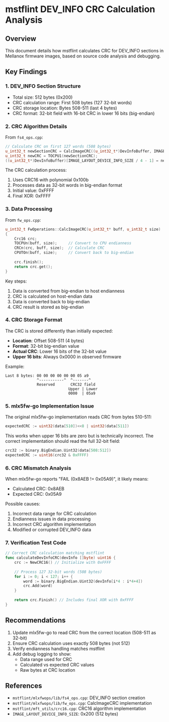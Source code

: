 # mstflint DEV_INFO CRC Calculation Analysis

## Overview

This document details how mstflint calculates CRC for DEV_INFO sections in Mellanox firmware images, based on source code analysis and debugging.

## Key Findings

### 1. DEV_INFO Section Structure
- Total size: 512 bytes (0x200)
- CRC calculation range: First 508 bytes (127 32-bit words)
- CRC storage location: Bytes 508-511 (last 4 bytes)
- CRC format: 32-bit field with 16-bit CRC in lower 16 bits (big-endian)

### 2. CRC Algorithm Details

From `fs4_ops.cpp`:
```cpp
// Calculate CRC on first 127 words (508 bytes)
u_int32_t newSectionCRC = CalcImageCRC((u_int32_t*)DevInfoBuffer, IMAGE_LAYOUT_DEVICE_INFO_SIZE / 4 - 1);
u_int32_t newCRC = TOCPU1(newSectionCRC);
((u_int32_t*)DevInfoBuffer)[IMAGE_LAYOUT_DEVICE_INFO_SIZE / 4 - 1] = newCRC;
```

The CRC calculation process:
1. Uses CRC16 with polynomial 0x100b
2. Processes data as 32-bit words in big-endian format
3. Initial value: 0xFFFF
4. Final XOR: 0xFFFF

### 3. Data Processing

From `fw_ops.cpp`:
```cpp
u_int32_t FwOperations::CalcImageCRC(u_int32_t* buff, u_int32_t size)
{
    Crc16 crc;
    TOCPUn(buff, size);     // Convert to CPU endianness
    CRCn(crc, buff, size);  // Calculate CRC
    CPUTOn(buff, size);     // Convert back to big-endian
    
    crc.finish();
    return crc.get();
}
```

Key steps:
1. Data is converted from big-endian to host endianness
2. CRC is calculated on host-endian data
3. Data is converted back to big-endian
4. CRC result is stored as big-endian

### 4. CRC Storage Format

The CRC is stored differently than initially expected:
- **Location**: Offset 508-511 (4 bytes)
- **Format**: 32-bit big-endian value
- **Actual CRC**: Lower 16 bits of the 32-bit value
- **Upper 16 bits**: Always 0x0000 in observed firmware

Example:
```
Last 8 bytes: 00 00 00 00 00 00 05 a9
              ^-----------^  ^-------^
              Reserved       CRC32 field
                            Upper | Lower
                            0000  | 05a9
```

### 5. mlx5fw-go Implementation Issue

The original mlx5fw-go implementation reads CRC from bytes 510-511:
```go
expectedCRC := uint32(data[510])<<8 | uint32(data[511])
```

This works when upper 16 bits are zero but is technically incorrect. The correct implementation should read the full 32-bit field:
```go
crc32 := binary.BigEndian.Uint32(data[508:512])
expectedCRC := uint16(crc32 & 0xFFFF)
```

### 6. CRC Mismatch Analysis

When mlx5fw-go reports "FAIL (0x8AEB != 0x05A9)", it likely means:
- Calculated CRC: 0x8AEB 
- Expected CRC: 0x05A9

Possible causes:
1. Incorrect data range for CRC calculation
2. Endianness issues in data processing
3. Incorrect CRC algorithm implementation
4. Modified or corrupted DEV_INFO data

### 7. Verification Test Code

```go
// Correct CRC calculation matching mstflint
func calculateDevInfoCRC(devInfo []byte) uint16 {
    crc := NewCRC16() // Initialize with 0xFFFF
    
    // Process 127 32-bit words (508 bytes)
    for i := 0; i < 127; i++ {
        word := binary.BigEndian.Uint32(devInfo[i*4 : i*4+4])
        crc.Add(word)
    }
    
    return crc.Finish() // Includes final XOR with 0xFFFF
}
```

## Recommendations

1. Update mlx5fw-go to read CRC from the correct location (508-511 as 32-bit)
2. Ensure CRC calculation uses exactly 508 bytes (not 512)
3. Verify endianness handling matches mstflint
4. Add debug logging to show:
   - Data range used for CRC
   - Calculated vs expected CRC values
   - Raw bytes at CRC location

## References

- `mstflint/mlxfwops/lib/fs4_ops.cpp`: DEV_INFO section creation
- `mstflint/mlxfwops/lib/fw_ops.cpp`: CalcImageCRC implementation
- `mstflint/mft_utils/crc16.cpp`: CRC16 algorithm implementation
- `IMAGE_LAYOUT_DEVICE_INFO_SIZE`: 0x200 (512 bytes)